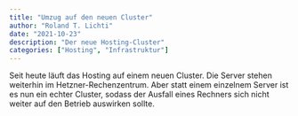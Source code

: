 ```yaml
---
title: "Umzug auf den neuen Cluster"
author: "Roland T. Lichti"
date: "2021-10-23"
description: "Der neue Hosting-Cluster"
categories: ["Hosting", "Infrastruktur"]
---
```


Seit heute läuft das Hosting auf einem neuen Cluster. Die Server stehen weiterhin im Hetzner-Rechenzentrum. Aber statt einem einzelnem Server ist es nun ein echter Cluster, sodass der Ausfall eines Rechners sich nicht weiter auf den Betrieb auswirken sollte.
